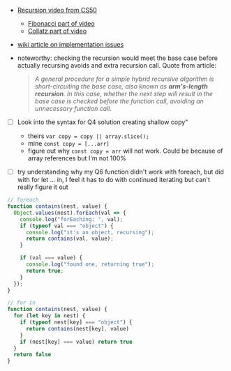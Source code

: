 - [Recursion video from CS50](https://www.youtube.com/watch?v=mz6tAJMVmfM)
  - [Fibonacci part of video](https://youtu.be/mz6tAJMVmfM?t=512)
  - [Collatz part of video](https://youtu.be/mz6tAJMVmfM?t=576)

- [wiki article on implementation issues](https://en.wikipedia.org/wiki/Divide-and-conquer_algorithm#Implementation_issues)
 - noteworthy: checking the recursion would meet the base case before actually recursing avoids and extra recursion call. Quote from article:
    >  *A general procedure for a simple hybrid recursive algorithm is short-circuiting the base case, also known as **arm's-length recursion**. In this case, whether the next step will result in the base case is checked before the function call, avoiding an unnecessary function call.*

- [ ] Look into the syntax for Q4 solution creating shallow copy"
  - theirs `var copy = copy || array.slice();`
  - mine `const copy = [...arr]`
  - figure out why `const copy = arr` will not work. Could be because of array references but I'm not 100%

- [ ] try understanding why my Q6 function didn't work with foreach, but did with for let ... in, I feel it has to do with continued iterating but can't really figure it out

```js
// foreach
function contains(nest, value) {
  Object.values(nest).forEach(val => {
    console.log("forEaching: ", val);
    if (typeof val === "object") {
      console.log("it's an object, recursing");
      return contains(val, value);
    }

    if (val === value) {
      console.log("found one, returning true");
      return true;
    }    
  });
}

// for in 
function contains(nest, value) {
  for (let key in nest) {
    if (typeof nest[key] === "object") {
      return contains(nest[key], value)
    }
    if (nest[key] === value) return true
  }
  return false
}
```

